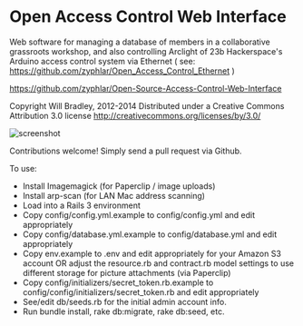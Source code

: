 Open Access Control Web Interface
==

Web software for managing a database of members in a collaborative grassroots workshop, and also controlling Arclight of 23b Hackerspace's Arduino access control system via Ethernet ( see: https://github.com/zyphlar/Open_Access_Control_Ethernet )

https://github.com/zyphlar/Open-Source-Access-Control-Web-Interface

Copyright Will Bradley, 2012-2014
Distributed under a Creative Commons Attribution 3.0 license http://creativecommons.org/licenses/by/3.0/

![screenshot](https://cloud.githubusercontent.com/assets/48434/8439253/a9a810e6-1f1f-11e5-8b5c-3f0b22f14a9f.png)

Contributions welcome! Simply send a pull request via Github.

To use:

* Install Imagemagick (for Paperclip / image uploads)
* Install arp-scan (for LAN Mac address scanning)
* Load into a Rails 3 environment
* Copy config/config.yml.example to config/config.yml and edit appropriately
* Copy config/database.yml.example to config/database.yml and edit appropriately
* Copy env.example to .env and edit appropriately for your Amazon S3 account OR adjust the resource.rb and contract.rb model settings to use different storage for picture attachments (via Paperclip)
* Copy config/initializers/secret_token.rb.example to config/config/initializers/secret_token.rb and edit appropriately
* See/edit db/seeds.rb for the initial admin account info.
* Run bundle install, rake db:migrate, rake db:seed, etc.
